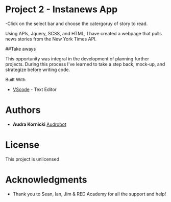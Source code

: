   
 # Project 2 - Instanews App
  
 -Click on the select bar and choose the catergoruy of story to read.
 
 Using APIs, Jquery, SCSS, and HTML, I have created a webpage that pulls news stories from the New York Times API.
  

 ##Take aways
  
 This opportunity was integral in the development of planning further projects. During this process I've learned to take a step back, mock-up, and strategize before writing code.
  
  Built With
  
 * [VScode](http://www.vscode.com) - Text Editor
 
 
 # Authors
 
 * **Audra Kornicki** [Audrobot](https://github.com/Audrobot)
 
 # License
 
 This project is unlicensed
 
 # Acknowledgments
 
 * Thank you to Sean, Ian, Jim & RED Academy for all the support and help!

